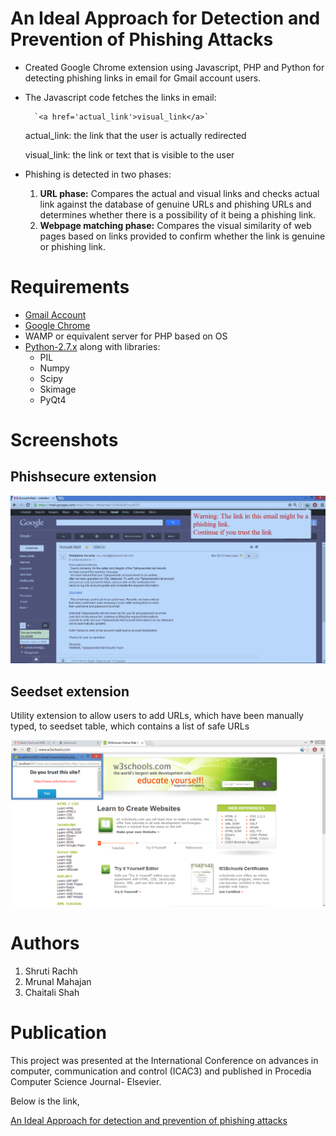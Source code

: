 # An Ideal Approach for Detection and Prevention of Phishing Attacks

- Created Google Chrome extension using Javascript, PHP and Python for detecting phishing links in email for Gmail account users.
- The Javascript code fetches the links in email:
		
		`<a href='actual_link'>visual_link</a>`
		
	actual_link: the link that the user is actually redirected
	
	visual_link: the link or text that is visible to the user

- Phishing is detected in two phases:
	1. __URL phase:__ Compares the actual and visual links and checks actual link against the database of genuine URLs and phishing URLs and determines whether there is a possibility of it being a phishing link.
	2. __Webpage matching phase:__ Compares the visual similarity of web pages based on links provided to confirm whether the link is genuine or phishing link.

# Requirements

- [Gmail Account](https://www.google.com/gmail/about/#)
- [Google Chrome](https://www.google.com/chrome/index.html)
- WAMP or equivalent server for PHP based on OS
- [Python-2.7.x](https://www.python.org/downloads/) along with libraries:
	- PIL
	- Numpy
	- Scipy
	- Skimage
	- PyQt4

# Screenshots

## Phishsecure extension 
![Phishsecure extension](https://github.com/rachhshruti/phishing-detection/blob/master/images/phishsecure_extension.jpg)

## Seedset extension
Utility extension to allow users to add URLs, which have been manually typed, to seedset table, which contains a list of safe URLs

![Seedset extension](https://github.com/rachhshruti/phishing-detection/blob/master/images/seedset_extension.jpg)   

# Authors

1. Shruti Rachh
2. Mrunal Mahajan
3. Chaitali Shah

# Publication

This project was presented at the International Conference on advances in computer, communication and control (ICAC3) and published in Procedia Computer Science Journal- Elsevier. 

Below is the link,

[An Ideal Approach for detection and prevention of phishing attacks](http://www.sciencedirect.com/science/article/pii/S1877050915007395)
